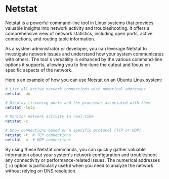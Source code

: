 # Netstat

Netstat is a powerful command-line tool in Linux systems that provides valuable insights into network activity and troubleshooting. It offers a comprehensive view of network statistics, including open ports, active connections, and routing table information.

As a system administrator or developer, you can leverage Netstat to investigate network issues and understand how your system communicates with others. The tool's versatility is enhanced by the various command-line options it supports, allowing you to fine-tune the output and focus on specific aspects of the network.

Here's an example of how you can use Netstat on an Ubuntu Linux system:

```bash
# List all active network connections with numerical addresses
netstat -an

# Display listening ports and the processes associated with them
netstat -lntp

# Monitor network activity in real-time
netstat -c

# Show connections based on a specific protocol (TCP or UDP)
netstat -t  # TCP connections
netstat -u  # UDP connections
```

By using these Netstat commands, you can quickly gather valuable information about your system's network configuration and troubleshoot any connectivity or performance-related issues. The numerical addresses (`-n`) option is particularly useful when you need to analyze the network without relying on DNS resolution.
